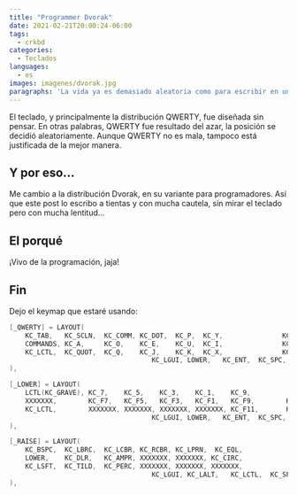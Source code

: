 ```yaml
---
title: "Programmer Dvorak"
date: 2021-02-21T20:00:24-06:00
tags:
  - crkbd
categories:
  - Teclados
languages:
  - es
images: imagenes/dvorak.jpg
paragraphs: 'La vida ya es demasiado aleatoria como para escribir en un teclado con distribución :<>PY.'
---
```


El teclado, y principalmente la distribución QWERTY, fue diseñada sin pensar. En otras palabras, QWERTY fue resultado del azar, la posición se decidió aleatoriamente. Aunque QWERTY no es mala, tampoco está justificada de la mejor manera.

## Y por eso...

Me cambio a la distribución Dvorak, en su variante para programadores. Así que este post lo escribo a tientas y con mucha cautela, sin mirar el teclado pero con mucha lentitud...

## El porqué

¡Vivo de la programación, jaja!

## Fin

Dejo el keymap que estaré usando:

```c
[_QWERTY] = LAYOUT(
    KC_TAB,   KC_SCLN,  KC_COMM, KC_DOT,  KC_P,  KC_Y,               KC_F,    KC_G,  KC_C,  KC_R,  KC_L, KC_BSPC,
    COMMANDS, KC_A,     KC_O,    KC_E,    KC_U,  KC_I,               KC_D,    KC_H,  KC_T,  KC_N,  KC_S, KC_RALT,
    KC_LCTL,  KC_QUOT,  KC_Q,    KC_J,    KC_K,  KC_X,               KC_B,    KC_M,  KC_W,  KC_V,  KC_Z,  KC_ESC,
                                    KC_LGUI, LOWER,   KC_ENT,  KC_SPC,  RAISE, KC_RSFT
),

[_LOWER] = LAYOUT(
    LCTL(KC_GRAVE), KC_7,    KC_5,    KC_3,    KC_1,    KC_9,          KC_0,      KC_2,    KC_4,    KC_6,     KC_8,   KC_DEL,
    XXXXXXX,        KC_F7,   KC_F5,   KC_F3,   KC_F1,   KC_F9,        KC_F10,    KC_F2,   KC_F4,   KC_F6,    KC_F8,  KC_BSPC,
    KC_LCTL,        XXXXXXX, XXXXXXX, XXXXXXX, XXXXXXX, KC_F11,       KC_F12,  XXXXXXX, XXXXXXX, XXXXXXX,  XXXXXXX,   KC_ESC,
                                    KC_LGUI, LOWER,   KC_ENT,  KC_SPC,  RAISE, KC_RSFT
),

[_RAISE] = LAYOUT(
    KC_BSPC,  KC_LBRC,  KC_LCBR, KC_RCBR, KC_LPRN,  KC_EQL,                 KC_ASTR, KC_RPRN, KC_PLUS,  KC_RBRC,  KC_EXLM, KC_DEL,
    LOWER,    KC_DLR,   KC_AMPR, XXXXXXX, XXXXXXX, KC_CIRC,                 KC_LEFT, KC_DOWN, KC_UP,    KC_RIGHT, KC_HASH, KC_GRV,
    KC_LSFT,  KC_TILD,  KC_PERC, XXXXXXX, XXXXXXX, XXXXXXX,                 KC_MINS, KC_UNDS, KC_SLSH,  KC_AT,   KC_BSLS, KC_RSFT,
                                    KC_LGUI, KC_LALT,   KC_LCTL,  KC_SPC,  RAISE, KC_RSFT
),
```
